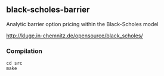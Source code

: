 ## black-scholes-barrier

Analytic barrier option pricing within the Black-Scholes model

http://kluge.in-chemnitz.de/opensource/black_scholes/

### Compilation

```
cd src
make
```
